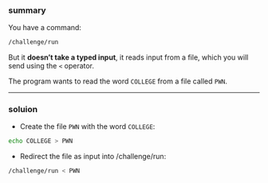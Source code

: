 ### summary 
You have a command:
```bash
/challenge/run
```
But it **doesn’t take a typed input**, it reads input from a file, which you will send using the `<` operator.

The program wants to read the word `COLLEGE` from a file called `PWN`.
__________
### soluion 
- Create the file `PWN` with the word `COLLEGE`:
```bash
echo COLLEGE > PWN
```
- Redirect the file as input into /challenge/run:
```bash
/challenge/run < PWN
```
